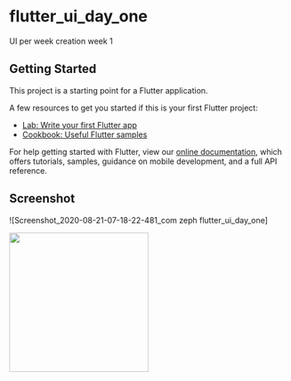 # flutter_ui_day_one

UI per week creation week 1

## Getting Started

This project is a starting point for a Flutter application.

A few resources to get you started if this is your first Flutter project:

- [Lab: Write your first Flutter app](https://flutter.dev/docs/get-started/codelab)
- [Cookbook: Useful Flutter samples](https://flutter.dev/docs/cookbook)

For help getting started with Flutter, view our
[online documentation](https://flutter.dev/docs), which offers tutorials,
samples, guidance on mobile development, and a full API reference.

## Screenshot
![Screenshot_2020-08-21-07-18-22-481_com zeph flutter_ui_day_one]

<img src="https://user-images.githubusercontent.com/11628897/90851929-d197ea80-e37e-11ea-8c98-6e1751fccd6d.jpg" width="250">


